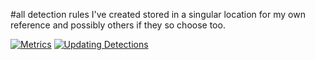 #all detection rules I've created stored in a singular location for my own reference and possibly others if they so choose too. 


[![Metrics](https://github.com/Khadinxc/siem_detection_rules/actions/workflows/metrics.yml/badge.svg)](https://github.com/Khadinxc/siem_detection_rules/actions/workflows/metrics.yml)
[![Updating Detections](https://github.com/Khadinxc/siem_detection_rules/actions/workflows/elastic_sync.yml/badge.svg)](https://github.com/Khadinxc/siem_detection_rules/actions/workflows/elastic_sync.yml)
